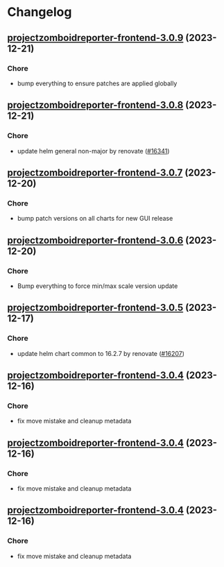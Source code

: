 # Changelog



## [projectzomboidreporter-frontend-3.0.9](https://github.com/truecharts/charts/compare/projectzomboidreporter-frontend-3.0.8...projectzomboidreporter-frontend-3.0.9) (2023-12-21)

### Chore

- bump everything to ensure patches are applied globally
  
  


## [projectzomboidreporter-frontend-3.0.8](https://github.com/truecharts/charts/compare/projectzomboidreporter-frontend-3.0.7...projectzomboidreporter-frontend-3.0.8) (2023-12-21)

### Chore

- update helm general non-major by renovate ([#16341](https://github.com/truecharts/charts/issues/16341))
  
  


## [projectzomboidreporter-frontend-3.0.7](https://github.com/truecharts/charts/compare/projectzomboidreporter-frontend-3.0.6...projectzomboidreporter-frontend-3.0.7) (2023-12-20)

### Chore

- bump patch versions on all charts for new GUI release
  
  


## [projectzomboidreporter-frontend-3.0.6](https://github.com/truecharts/charts/compare/projectzomboidreporter-frontend-3.0.5...projectzomboidreporter-frontend-3.0.6) (2023-12-20)

### Chore

- Bump everything to force min/max scale version update
  
  


## [projectzomboidreporter-frontend-3.0.5](https://github.com/truecharts/charts/compare/projectzomboidreporter-frontend-3.0.4...projectzomboidreporter-frontend-3.0.5) (2023-12-17)

### Chore

- update helm chart common to 16.2.7 by renovate ([#16207](https://github.com/truecharts/charts/issues/16207))
  
  


## [projectzomboidreporter-frontend-3.0.4](https://github.com/truecharts/charts/compare/projectzomboidreporter-frontend-2.0.12...projectzomboidreporter-frontend-3.0.4) (2023-12-16)

### Chore

- fix move mistake and cleanup metadata
  
  


## [projectzomboidreporter-frontend-3.0.4](https://github.com/truecharts/charts/compare/projectzomboidreporter-frontend-2.0.12...projectzomboidreporter-frontend-3.0.4) (2023-12-16)

### Chore

- fix move mistake and cleanup metadata
  
  


## [projectzomboidreporter-frontend-3.0.4](https://github.com/truecharts/charts/compare/projectzomboidreporter-frontend-2.0.12...projectzomboidreporter-frontend-3.0.4) (2023-12-16)

### Chore

- fix move mistake and cleanup metadata
  
  